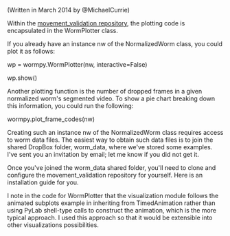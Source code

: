 (Written in March 2014 by @MichaelCurrie)

Within the [movement_validation repository](https://github.com/openworm/movement_validation), the plotting code is encapsulated in the WormPlotter class.

If you already have an instance nw of the NormalizedWorm class, you could plot it as follows:

wp = wormpy.WormPlotter(nw, interactive=False)

wp.show()

Another plotting function is the number of dropped frames in a given normalized worm's segmented video.  To show a pie chart breaking down this information, you could run the following:

wormpy.plot_frame_codes(nw)

Creating such an instance nw of the NormalizedWorm class requires access to worm data files.  The easiest way to obtain such data files is to join the shared DropBox folder, worm_data, where we've stored some examples.  I've sent you an invitation by email; let me know if you did not get it.

Once you've joined the worm_data shared folder, you'll need to clone and configure the movement_validation repository for yourself.  Here is an installation guide for you.

I note in the code for WormPlotter that the visualization module follows the animated subplots example in inheriting from TimedAnimation rather than using PyLab shell-type calls to construct the animation, which is the more typical approach.  I used this approach so that it would be extensible into other visualizations possibilities.
